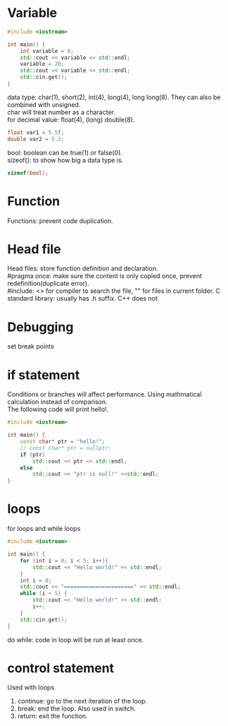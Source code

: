 # Variable
``` cpp
#include <iostream>

int main() {
    int variable = 8;
    std::cout << variable << std::endl;
    variable = 20;
    std::cout << variable << std::endl;
    std::cin.get();
}
```
data type: char(1), short(2), int(4), long(4), long long(8). They can also be combined with unsigned.   
char will treat number as a character.   
for decimal value: float(4), (long) double(8).   
``` cpp
float var1 = 5.5f;
double var2 = 5.2;
```
bool: boolean can be true(1) or false(0).   
sizeof(): to show how big a data type is.  
``` cpp
sizeof(bool);
```

# Function
Functions: prevent code duplication.

# Head file
Head files: store function definition and declaration.  
#pragma once: make sure the content is only copied once, prevent redefinition(duplicate error).   
#include: <> for compiler to search the file, "" for files in current folder.
C standard library: usually has .h suffix. C++ does not.

# Debugging
set break points

# if statement
Conditions or branches will affect performance. Using mathmatical calculation instead of comparison.   
The following code will print hello!. 
``` cpp
#include <iostream>

int main() {
    const char* ptr = "hello!";
    // const char* ptr = nullptr;
    if (ptr)
        std::cout << ptr << std::endl;
    else
        std::cout << "ptr is null!" <<std::endl;
}
```

# loops
for loops and while loops
``` cpp
#include <iostream>

int main() {
    for (int i = 0; i < 5; i++){
        std::cout << "Hello world!" << std::endl;
    }
    int i = 0;
    std::cout << "======================" << std::endl;
    while (i < 5) {
        std::cout << "Hello world!" << std::endl;
        i++;
    }
    std::cin.get();
}
```
do while: code in loop will be run at least once.

# control statement
Used with loops
1. continue: go to the next iteration of the loop. 
2. break: end the loop. Also used in switch.  
3. return: exit the function.


